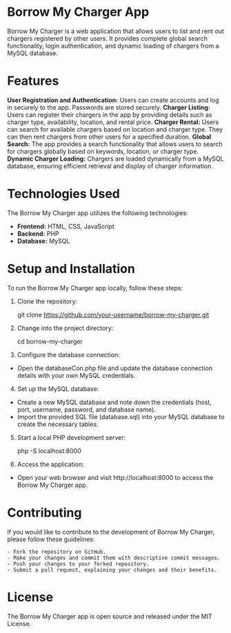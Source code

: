 # Borrow My Charger App

Borrow My Charger is a web application that allows users to list and rent out chargers registered by other users. It provides complete global search functionality, login authentication, and dynamic loading of chargers from a MySQL database.

# Features

**User Registration and Authentication:** Users can create accounts and log in securely to the app. Passwords are stored securely.
**Charger Listing:** Users can register their chargers in the app by providing details such as charger type, availability, location, and rental price.
**Charger Rental:** Users can search for available chargers based on location and charger type. They can then rent chargers from other users for a specified duration.
**Global Search:** The app provides a search functionality that allows users to search for chargers globally based on keywords, location, or charger type.
**Dynamic Charger Loading:** Chargers are loaded dynamically from a MySQL database, ensuring efficient retrieval and display of charger information.

# Technologies Used

The Borrow My Charger app utilizes the following technologies:

- **Frontend:** HTML, CSS, JavaScript
- **Backend:** PHP
- **Database:** MySQL

# Setup and Installation

To run the Borrow My Charger app locally, follow these steps:

1. Clone the repository:

    git clone https://github.com/your-username/borrow-my-charger.git

2. Change into the project directory:

    cd borrow-my-charger

3. Configure the database connection:
- Open the databaseCon.php file and update the database connection details with your own MySQL credentials.

4. Set up the MySQL database:
- Create a new MySQL database and note down the credentials (host, port, username, password, and database name).
- Import the provided SQL file (database.sql) into your MySQL database to create the necessary tables.

5. Start a local PHP development server:

    php -S localhost:8000

6. Access the application:
- Open your web browser and visit http://localhost:8000 to access the Borrow My Charger app.

# Contributing

If you would like to contribute to the development of Borrow My Charger, please follow these guidelines:

    - Fork the repository on GitHub.
    - Make your changes and commit them with descriptive commit messages.
    - Push your changes to your forked repository.
    - Submit a pull request, explaining your changes and their benefits.

# License

The Borrow My Charger app is open source and released under the MIT License.